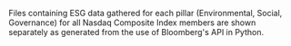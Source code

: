 Files containing ESG data gathered for each pillar (Environmental, Social, Governance) for all Nasdaq Composite Index members are shown separately as generated from the use of Bloomberg's API in Python.
